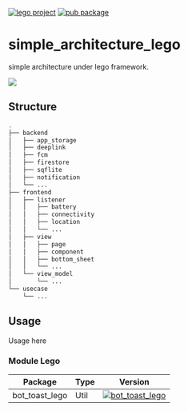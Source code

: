 [![lego project](https://img.shields.io/badge/powered%20by-lego-blue?logo=github)](https://github.com/melodysdreamj/lego)
[![pub package](https://img.shields.io/pub/v/simple_architecture_lego.svg)](https://pub.dartlang.org/packages/simple_architecture_lego)

# simple_architecture_lego
simple architecture under lego framework.

![](https://github.com/melodysdreamj/simple_architecture_lego/assets/21379657/03667106-144f-4720-966c-838f4323e0b6)

## Structure
```bash
.
├── backend
│   ├── app_storage
│   ├── deeplink
│   ├── fcm
│   ├── firestore
│   ├── sqflite
│   ├── notification
│   └── ...
├── frontend
│   ├── listener
│   │   ├── battery
│   │   ├── connectivity
│   │   ├── location
│   │   └── ...
│   ├── view
│   │   ├── page
│   │   ├── component
│   │   ├── bottom_sheet
│   │   └── ...
│   └── view_model
│       └── ...
└── usecase
    └── ...
```


## Usage
Usage here

### Module Lego

| Package                    | Type          | Version                                                                                           |
|----------------------------|---------------|---------------------------------------------------------------------------------------------------|
| bot_toast_lego             | Util          | [![bot_toast_lego](https://img.shields.io/pub/v/bot_toast_lego.svg)](https://pub.dev/packages/bot_toast_lego)             |